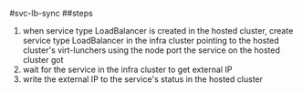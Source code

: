 #svc-lb-sync
##steps
1. when service type LoadBalancer is created in the hosted cluster, create service type LoadBalancer in the infra cluster pointing to the hosted cluster's virt-lunchers using the node port the service on the hosted cluster got
2. wait for the service in the infra cluster to get external IP
3. write the external IP to the service's status in the hosted cluster

